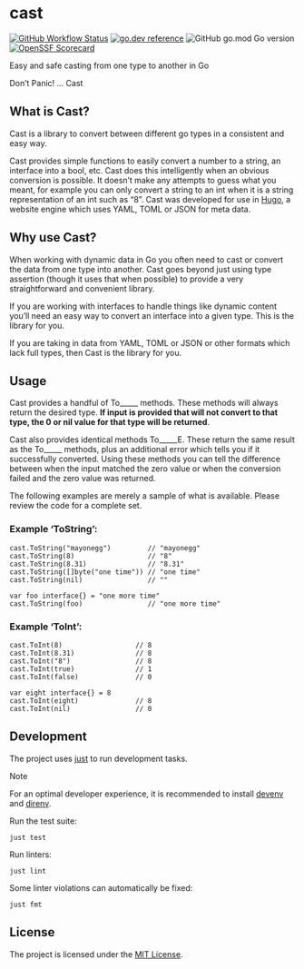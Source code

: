 # cast

[![GitHub Workflow Status](https://img.shields.io/github/actions/workflow/status/spf13/cast/ci.yaml?style=flat-square)](https://github.com/spf13/cast/actions/workflows/ci.yaml)
[![go.dev reference](https://img.shields.io/badge/go.dev-reference-007d9c?logo=go&logoColor=white&style=flat-square)](https://pkg.go.dev/mod/github.com/spf13/cast)
![GitHub go.mod Go version](https://img.shields.io/github/go-mod/go-version/spf13/cast?style=flat-square&color=61CFDD)
[![OpenSSF Scorecard](https://api.securityscorecards.dev/projects/github.com/spf13/cast/badge?style=flat-square)](https://deps.dev/go/github.com%252Fspf13%252Fcast)

Easy and safe casting from one type to another in Go

Don’t Panic! ... Cast

## What is Cast?

Cast is a library to convert between different go types in a consistent and easy way.

Cast provides simple functions to easily convert a number to a string, an
interface into a bool, etc. Cast does this intelligently when an obvious
conversion is possible. It doesn’t make any attempts to guess what you meant,
for example you can only convert a string to an int when it is a string
representation of an int such as “8”. Cast was developed for use in
[Hugo](https://gohugo.io), a website engine which uses YAML, TOML or JSON
for meta data.

## Why use Cast?

When working with dynamic data in Go you often need to cast or convert the data
from one type into another. Cast goes beyond just using type assertion (though
it uses that when possible) to provide a very straightforward and convenient
library.

If you are working with interfaces to handle things like dynamic content
you’ll need an easy way to convert an interface into a given type. This
is the library for you.

If you are taking in data from YAML, TOML or JSON or other formats which lack
full types, then Cast is the library for you.

## Usage

Cast provides a handful of To_____ methods. These methods will always return
the desired type. **If input is provided that will not convert to that type, the
0 or nil value for that type will be returned**.

Cast also provides identical methods To_____E. These return the same result as
the To_____ methods, plus an additional error which tells you if it successfully
converted. Using these methods you can tell the difference between when the
input matched the zero value or when the conversion failed and the zero value
was returned.

The following examples are merely a sample of what is available. Please review
the code for a complete set.

### Example ‘ToString’:

    cast.ToString("mayonegg")         // "mayonegg"
    cast.ToString(8)                  // "8"
    cast.ToString(8.31)               // "8.31"
    cast.ToString([]byte("one time")) // "one time"
    cast.ToString(nil)                // ""

	var foo interface{} = "one more time"
    cast.ToString(foo)                // "one more time"


### Example ‘ToInt’:

    cast.ToInt(8)                  // 8
    cast.ToInt(8.31)               // 8
    cast.ToInt("8")                // 8
    cast.ToInt(true)               // 1
    cast.ToInt(false)              // 0

	var eight interface{} = 8
    cast.ToInt(eight)              // 8
    cast.ToInt(nil)                // 0

## Development

The project uses [just](https://just.systems/) to run development tasks.

> [!NOTE]
> For an optimal developer experience, it is recommended to install [devenv](https://devenv.sh/) and [direnv](https://direnv.net/docs/installation.html).

Run the test suite:

```shell
just test
```

Run linters:

```shell
just lint
```

Some linter violations can automatically be fixed:

```shell
just fmt
```

## License

The project is licensed under the [MIT License](LICENSE).
